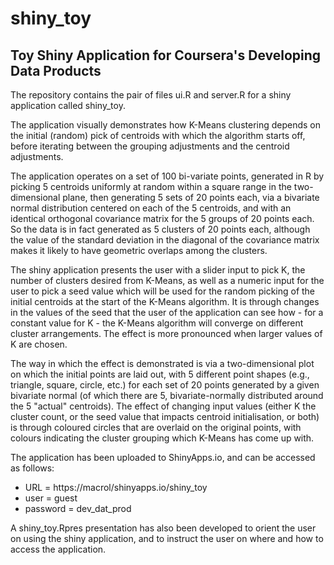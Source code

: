 shiny_toy
=========

Toy Shiny Application for Coursera's Developing Data Products
-------------------------------------------------------------

The repository contains the pair of files ui.R and server.R for a shiny application called shiny_toy.  

The application visually demonstrates how K-Means clustering depends on the initial (random) pick of centroids with which the algorithm starts off, before iterating between the grouping adjustments and the centroid adjustments.  

The application operates on a set of 100 bi-variate points, generated in R by picking 5 centroids uniformly at random within a square range in the two-dimensional plane, then generating 5 sets of 20 points each, via a bivariate normal distribution centered on each of the 5 centroids, and with an identical orthogonal covariance matrix for the 5 groups of 20 points each. So the data is in fact generated as 5 clusters of 20 points each, although the value of the standard deviation in the diagonal of the covariance matrix makes it likely to have geometric overlaps among the clusters.  

The shiny application presents the user with a slider input to pick K, the number of clusters desired from K-Means, as well as a numeric input for the user to pick a seed value which will be used for the random picking of the initial centroids at the start of the K-Means algorithm. It is through changes in the values of the seed that the user of the application can see how - for a constant value for K - the K-Means algorithm will converge on different cluster arrangements. The effect is more pronounced when larger values of K are chosen.  

The way in which the effect is demonstrated is via a two-dimensional plot on which the initial points are laid out, with 5 different point shapes (e.g., triangle, square, circle, etc.) for each set of 20 points generated by a given bivariate normal (of which there are 5, bivariate-normally distributed around the 5 "actual" centroids). The effect of changing input values (either K the cluster count, or the seed value that impacts centroid initialisation, or both) is through coloured circles that are overlaid on the original points, with colours indicating the cluster grouping which K-Means has come up with.  

The application has been uploaded to ShinyApps.io, and can be accessed as follows:  

- URL = https://macrol/shinyapps.io/shiny_toy
- user = guest
- password = dev_dat_prod


A shiny_toy.Rpres presentation has also been developed to orient the user on using the shiny application, and to instruct the user on where and how to access the application.  
